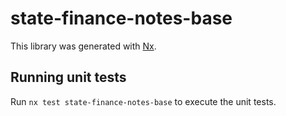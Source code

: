 # state-finance-notes-base

This library was generated with [Nx](https://nx.dev).

## Running unit tests

Run `nx test state-finance-notes-base` to execute the unit tests.
